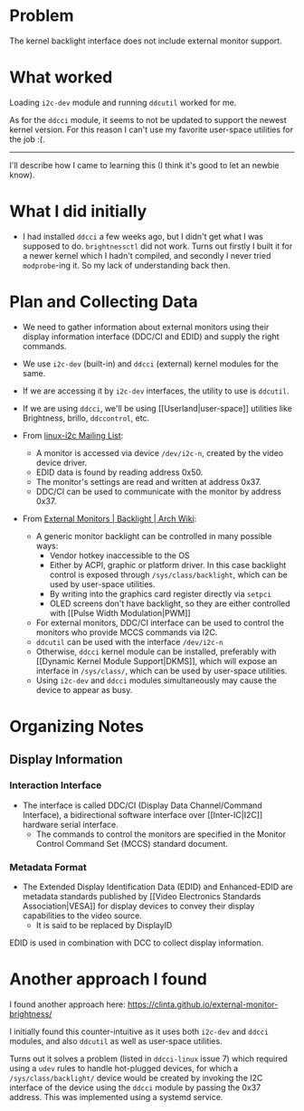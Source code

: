 # Problem
The kernel backlight interface does not include external monitor support.
# What worked
Loading `i2c-dev` module and running `ddcutil` worked for me.

As for the `ddcci` module, it seems to not be updated to support the newest kernel version. For this reason I can't use my favorite user-space utilities for the job :(.

---
I'll describe how I came to learning this (I think it's good to let an newbie know).
# What I did initially
- I had installed `ddcci` a few weeks ago, but I didn't get what I was supposed to do. `brightnessctl` did not work. Turns out firstly I built it for a newer kernel which I hadn't compiled, and secondly I never tried `modprobe`-ing it. So my lack of understanding back then.
# Plan and Collecting Data
- We need to gather information about external monitors using their display information interface (DDC/CI and EDID) and supply the right commands.

- We use `i2c-dev` (built-in) and `ddcci` (external) kernel modules for the same.
- If we are accessing it by `i2c-dev` interfaces, the utility to use is `ddcutil`.
- If we are using `ddcci`, we'll be using [[Userland|user-space]] utilities like Brightness, brillo, `ddccontrol`, etc.

- From [linux-i2c Mailing List](https://linux-i2c.vger.kernel.narkive.com/BwIEWfXY/ddc-ci-over-i2c):
	- A monitor is accessed via device `/dev/i2c-n`, created by the video device driver.
	- EDID data is found by reading address 0x50.
	- The monitor's settings are read and written at address 0x37.
	- DDC/CI can be used to communicate with the monitor by address 0x37.

- From [External Monitors | Backlight | Arch Wiki](https://wiki.archlinux.org/title/backlight#External_monitors):
	- A generic monitor backlight can be controlled in many possible ways:
		- Vendor hotkey inaccessible to the OS
		- Either by ACPI, graphic or platform driver. In this case backlight control is exposed through `/sys/class/backlight`, which can be used by user-space utilities.
		- By writing into the graphics card register directly via `setpci`
		- OLED screens don't have backlight, so they are either controlled with [[Pulse Width Modulation|PWM]] 
	- For external monitors, DDC/CI interface can be used to control the monitors who provide MCCS commands via I2C.
	- `ddcutil` can be used with the interface `/dev/i2c-n`
	- Otherwise, `ddcci` kernel module can be installed, preferably with [[Dynamic Kernel Module Support|DKMS]], which will expose an interface in `/sys/class/`, which can be used by user-space utilities.
	- Using `i2c-dev` and `ddcci` modules simultaneously may cause the device to appear as busy.
# Organizing Notes
## Display Information
### Interaction Interface
- The interface is called DDC/CI (Display Data Channel/Command Interface), a bidirectional software interface over [[Inter-IC|I2C]] hardware serial interface.
	- The commands to control the monitors are specified in the Monitor Control Command Set (MCCS) standard document.
### Metadata Format
- The Extended Display Identification Data (EDID) and Enhanced-EDID are metadata standards published by [[Video Electronics Standards Association|VESA]] for display devices to convey their display capabilities to the video source.
	- It is said to be replaced by DisplayID

EDID is used in combination with DCC to collect display information.
# Another approach I found
I found another approach here: https://clinta.github.io/external-monitor-brightness/

I initially found this counter-intuitive as it uses both `i2c-dev` and `ddcci` modules, and also `ddcutil` as well as user-space utilities.

Turns out it solves a problem (listed in `ddcci-linux` issue 7) which required using a `udev` rules to handle hot-plugged devices, for which a `/sys/class/backlight/` device would be created by invoking the I2C interface of the device using the `ddcci` module by passing the 0x37 address. This was implemented using a systemd service.